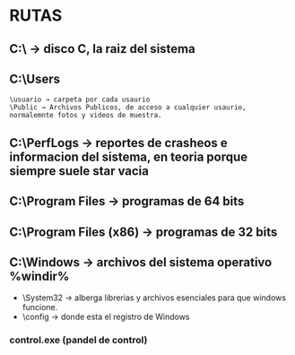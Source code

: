 # RUTAS 



## C:\ → disco C, la raiz del sistema

## C:\Users

	\usuario → carpeta por cada usaurio
	\Public → Archivos Publicos, de acceso a cualquier usaurio, normalemnte fotos y videos de muestra.

## **C:\PerfLogs** → reportes de crasheos e informacion del sistema, en teoria porque siempre suele star vacia	

## **C:\Program Files** → programas de 64 bits

## **C:\Program Files (x86)** → programas de 32 bits

## **C:\Windows** → archivos del sistema operativo    %windir%

 - \System32 → alberga librerias y archivos esenciales para que windows funcione.
 - \config → donde esta el registro de Windows
### control.exe (pandel de control)

